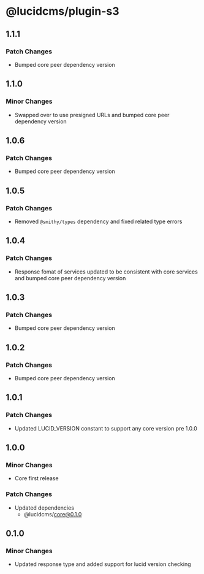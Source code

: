 # @lucidcms/plugin-s3

## 1.1.1

### Patch Changes

- Bumped core peer dependency version

## 1.1.0

### Minor Changes

- Swapped over to use presigned URLs and bumped core peer dependency version

## 1.0.6

### Patch Changes

- Bumped core peer dependency version

## 1.0.5

### Patch Changes

- Removed `@smithy/types` dependency and fixed related type errors

## 1.0.4

### Patch Changes

- Response fomat of services updated to be consistent with core services and bumped core peer dependency version

## 1.0.3

### Patch Changes

- Bumped core peer dependency version

## 1.0.2

### Patch Changes

- Bumped core peer dependency version

## 1.0.1

### Patch Changes

- Updated LUCID_VERSION constant to support any core version pre 1.0.0

## 1.0.0

### Minor Changes

- Core first release

### Patch Changes

- Updated dependencies
  - @lucidcms/core@0.1.0

## 0.1.0

### Minor Changes

- Updated response type and added support for lucid version checking
